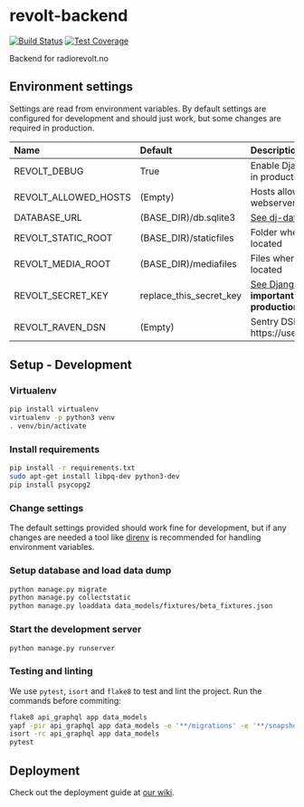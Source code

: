 # revolt-backend
[![Build Status](https://travis-ci.org/Studentmediene/kapina-backend.svg?branch=dev)](https://travis-ci.org/Studentmediene/kapina-backend)
[![Test Coverage](https://api.codeclimate.com/v1/badges/00e9c6201d2821d81f79/test_coverage)](https://codeclimate.com/github/Studentmediene/kapina-backend/test_coverage)

Backend for radiorevolt.no

## Environment settings

Settings are read from environment variables.
By default settings are configured for development and should just work, but some changes are required in production. 

|Name|Default|Description|
|:---|:------|:----------|
|REVOLT_DEBUG|True|Enable Django debug. Set to false in production|
|REVOLT_ALLOWED_HOSTS|(Empty)|Hosts allowed to access webserver. e.g. 'radiorevolt.no'|
|DATABASE_URL|(BASE_DIR)/db.sqlite3|[See dj-database-url](https://github.com/kennethreitz/dj-database-url#url-schema)
|REVOLT_STATIC_ROOT|(BASE_DIR)/staticfiles|Folder where static files are located|
|REVOLT_MEDIA_ROOT|(BASE_DIR)/mediafiles|Files where uploaded media is located|
|REVOLT_SECRET_KEY|replace_this_secret_key|[See Django SECRET_KEY](https://docs.djangoproject.com/en/2.0/ref/settings/#std:setting-SECRET_KEY). **It is important that this is changed in production.**
|REVOLT_RAVEN_DSN|(Empty)|Sentry DSN using this format: https://user:pass@sentry.io/project|


## Setup - Development

### Virtualenv

```bash
pip install virtualenv
virtualenv -p python3 venv
. venv/bin/activate
```

### Install requirements

```bash
pip install -r requirements.txt
sudo apt-get install libpq-dev python3-dev
pip install psycopg2
```

### Change settings

The default settings provided should work fine for development, but if any changes are needed a tool like [direnv](https://direnv.net/) is recommended for handling environment variables. 

### Setup database and load data dump
```bash
python manage.py migrate
python manage.py collectstatic
python manage.py loaddata data_models/fixtures/beta_fixtures.json
```

### Start the development server
```bash
python manage.py runserver
```

### Testing and linting
We use `pytest`, `isort` and `flake8`  to test and lint the project.
Run the commands before commiting:
```bash
flake8 api_graphql app data_models
yapf -pir api_graphql app data_models -e '**/migrations' -e '**/snapshots'
isort -rc api_graphql app data_models
pytest
```

## Deployment

Check out the deployment guide at [our wiki](https://confluence.smint.no/display/IT/Deployment).
